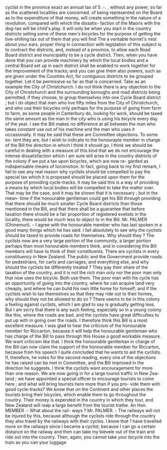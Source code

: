cyclist in the province exact an annual tax of 5 .-. , without any power, so far as the scattered localities are concerned, of being represented on the Board as to the expenditure of that money, will create something in the nature of a revolution, compared with which the dissatis- faction of the Maoris with the dog-tax will be child's play. It will only be when you start in the country districts selling some of these men's bicycles for the purpose of getting the tive-shilling tax out of them that you will find The a veritable hornet's nest about your ears. proper thing in connection with legislation of this subject is to contract the districts, and, instead of a province, to allow each Road Board district and municipality to be a cycle district. Then, when you have done that you can provide machinery by which the local bodies and a central Board set up in each district shall be enabled to work together for the improvement of the tracks; and you can give them also powers, such as are given under the Counties Act, for contiguous districts to be grouped together. Let it be permissive so far as that is concerned. Take as an example the City of Christchurch. I do not think there is any objection to the City of Christchurch and the surrounding boroughs and road districts being permitted, if they choose, to group themselves into one Cycle Board district ; but I do object that men who live fifty miles from the City of Christchurch, and who use their bicycles only perhaps for the purpose of going from farm to farm, as some people in Canterbury do, looking for work, should be taxed the same amount as the man in the city who is using his bicycle every day of the year. I see the Bill makes no difference at all between the man who takes constant use out of his machine and the man who uses it occasionally. It may be said that these are Committee objections. To some ex- tent they are, but I wish to indicate to the honouraple member in charge of the Bill the direction in which I think it should go. I think we should be careful in dealing with a measure of this kind that we do not encourage the intense dissatisfaction which I am sure will arise in the country districts of the colony if we put a tax upon bicycles, which are now re- garded as indispensable means of locomotion. In fact, going back to my first remark, I fail to see any real reason why cyclists should be compelled to pay the special tax which it is proposed should be placed upon them for the purpose of providing cycle-tracks. It may be said this is a way of providing a means by which local bodies will be compelled to take the matter over. That may be the case, and it may be shown that it is necessary ; but in the mean- time if the honourable gentleman could get his Bill through providing that there should be much smaller Cycle Board districts than those mentioned in the Bill, and that there shall be a guarantee that before taxation there should be a fair proportion of registered evelists in the locality, there would be much less to object to in the Bill. Mr. PALMER (Ohinemuri). - I agree with the honourable member who has last spoken in a good many things which he has said. I fail absolutely to see why the cyclists should be taxed to provide roads for themselves. Why should they ? The cyclists now are a very large portion of the community, a larger portion perhaps than most honourable members think, and in considering this Bill members will have to think of their constituents. There are cyclists in every constituency in New Zealand. The public and the Government provide roads for pedestrians, for carts and carriages, and everything else, and why should the cyclists be differently treated ? They pay their share of the taxation of the country, and it is not the rich man only nor the poor man only that now uses the bicycle. Both use them. The poor man with his cycle has an opportunity of going into the country, where he can acquire land very cheaply, and where he can build his own little home for himself; and if the cyclists wish to tax themselves so that they may ride out to their homes, why should they not be allowed to do so ? There seems to be in this colony a feeling against cyclists, which I am glad to say is gradually getting less. But I am sorry that there is any such feeling, especially so in a young colony like this, where the roads are bad. and the cyclists have great difficulties to put up with in going over the roads. I therefore think this Bill is a most excellent measure. I was glad to hear the criticism of the honourable member for Riccarton, because it will help the honourable gentleman who has charge of the Bill to pass through this House a good workable measure. We want criticism like that. I think the honourable gentleman in charge of the Bill can now claim the support of the honourable member for Riccarton, because from his speech I quite concluded that he wants to aid the cyclists. If, therefore, he votes for the second reading, every one of the objections he has raised can be met in Committee, and the Bill improved in the direction he suggests. I think the cyclists want encouragement for more than one reason. We are now going in for a large tourist traffic in New Zea- land ; we have appointed a special officer to encourage tourists to come here ; and what will bring tourists here more than if you pro- vide them with good cycle-tracks? We know that on the Continent and other places the tourists bring their bicycles, which enable them to go throughout the country. Their money is expended in the country in which they tour, and New Zealand will reap a large benefit from the tourist trathe. An Hon. MEMBER .- What about the rail- ways ? Mr. PALMER. - The railways will not be injured by this, because although the cyclists ride through the country they also travel by the railways with their cycles. I know that 1 have travelled more on the railways since I became a cyclist, because I can go a certain distance on the railway and then can take my bievele out of the train and ride out into the country. Then, again, you cannot take your bicycle into the train as you can your luggage 